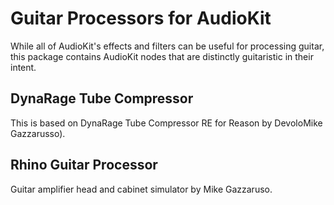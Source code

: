 # Guitar Processors for AudioKit

While all of AudioKit's effects and filters can be useful for processing guitar,
this package contains AudioKit nodes that are distinctly guitaristic in their intent.

## DynaRage Tube Compressor 

This is based on DynaRage Tube Compressor RE for Reason by DevoloMike Gazzarusso).

## Rhino Guitar Processor

Guitar amplifier head and cabinet simulator by Mike Gazzaruso.

